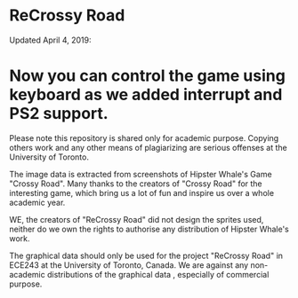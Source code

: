 # ReCrossy Road

Updated April 4, 2019:

# Now you can control the game using keyboard as we added interrupt and PS2 support.


Please note this repository is shared only for academic purpose. Copying others work and any other means of plagiarizing are serious offenses at the University of Toronto.  

The image data is extracted from screenshots of Hipster Whale's Game "Crossy Road".
Many thanks to the creators of "Crossy Road" for the interesting game, which bring us a lot of fun
and inspire us over a whole academic year.

WE, the creators of "ReCrossy Road" did not design the sprites used, neither do we own the rights
to authorise any distribution of Hipster Whale's work.

The graphical data should only be used for the project "ReCrossy Road" in ECE243 at the University of Toronto, Canada.
We are against any non-academic distributions of the graphical data , especially of commercial purpose.
